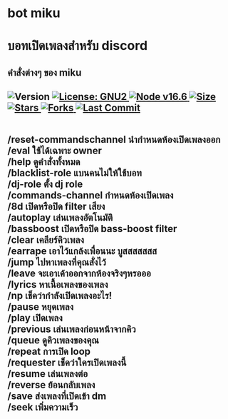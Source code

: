 <h1>bot miku<h1>
  <p>บอทเปิดเพลงสำหรับ discord<P>
<H2>คำสั่งต่างๆ ของ miku<H2>
  <p>
  <img alt="Version" src="https://img.shields.io/badge/version-3.5.0-blue.svg?cacheSeconds=2592000" />
  <a href="#" target="_blank">
    <img alt="License: GNU2" src="https://img.shields.io/badge/License-GNU2-yellow.svg" />
  </a>
    <a href="#" target="_blank">
    <img alt="Node v16.6" src="https://img.shields.io/node/v/discord.js" />
  </a>
   <a href="#" target="_blank">
    <img alt="Size" src="https://img.shields.io/github/repo-size/whirl21/musico" />
  </a>
    <a href="#" target="_blank">
    <img alt="Stars" src="https://img.shields.io/github/stars/whirl21/musico?style=social" />
  </a>
    <a href="#" target="_blank">
    <img alt="Forks" src="https://img.shields.io/github/forks/whirl21/musico?style=social" />
  </a>
    <a href="#" target="_blank">
    <img alt="Last Commit" src="https://img.shields.io/github/last-commit/whirl21/musico" />
  </a>
</p>

  <P>
<br>
/reset-commandschannel
นำกำหนดห้องเปิดเพลงออก
  <br>
/eval
ใช้ได้เฉพาะ owner
<br>
  /help
ดูคำสั่งทั้งหมด
<br>/blacklist-role
แบนคนไม่ให้ใช้บอท
<br>/dj-role
ตั้ง dj role
<br>/commands-channel
กำหนดห้องเปิดเพลง
<br>/8d
เปิดหรือปิด filter เสียง
<br>/autoplay
เล่นเพลงอัตโนมัติ
<br>/bassboost
เปิดหรือปิด bass-boost filter
<br>/clear
เคลียร์คิวเพลง
<br>/earrape
เอาไว้แกล้งเพื่อนนะ บูสสสสสสส
<br>/jump
ไปหาเพลงที่คุณสั่งไว้
<br>/leave
จะเอาเค้าออกจากห้องจริงๆหรอออ
<br>/lyrics
หาเนื้อเพลงของเพลง
<br>/np
เช็คว่ากำลังเปิดเพลงอะไร!
<br>/pause
หยุดเพลง
<br>/play
เปิดเพลง
<br>/previous
เล่นเพลงก่อนหน้าจากคิว
<br>/queue
ดูคิวเพลงของคุณ
<br>/repeat
การเปิด loop
<br>/requester
เช็คว่าใครเปิดเพลงนี้
<br>/resume
เล่นเพลงต่อ
<br>/reverse
ย้อนกลับเพลง
<br>/save
ส่งเพลงที่เปิดเข้า dm
<br>/seek
เพิ่มความเร็ว<P>
